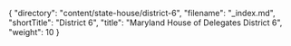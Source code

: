 {
  "directory": "content/state-house/district-6",
  "filename": "_index.md",
  "shortTitle": "District 6",
  "title": "Maryland House of Delegates District 6",
  "weight": 10
}
